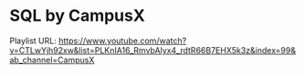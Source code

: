 # SQL by CampusX

Playlist URL: https://www.youtube.com/watch?v=CTLwYjh92xw&list=PLKnIA16_RmvbAlyx4_rdtR66B7EHX5k3z&index=99&ab_channel=CampusX

